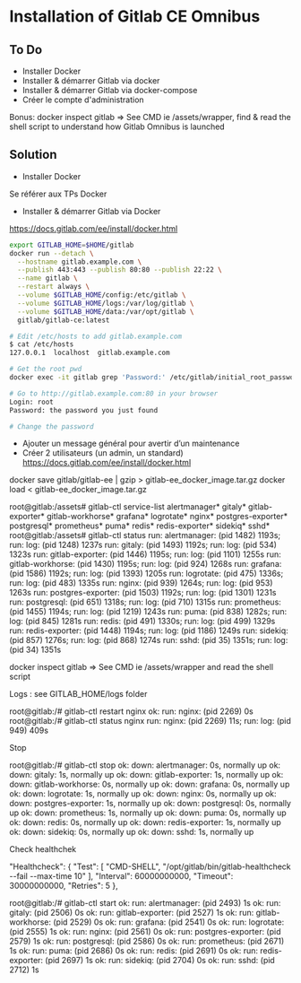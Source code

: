 # Installation of Gitlab CE Omnibus

## To Do

- Installer Docker
- Installer & démarrer Gitlab via docker
- Installer & démarrer Gitlab via docker-compose
- Créer le compte d'administration

Bonus: docker inspect gitlab => See CMD ie /assets/wrapper, find & read the shell script to understand how Gitlab Omnibus is launched

## Solution

- Installer Docker 

Se référer aux TPs Docker

- Installer & démarrer Gitlab via Docker

https://docs.gitlab.com/ee/install/docker.html

```bash
export GITLAB_HOME=$HOME/gitlab
docker run --detach \
  --hostname gitlab.example.com \
  --publish 443:443 --publish 80:80 --publish 22:22 \
  --name gitlab \
  --restart always \
  --volume $GITLAB_HOME/config:/etc/gitlab \
  --volume $GITLAB_HOME/logs:/var/log/gitlab \
  --volume $GITLAB_HOME/data:/var/opt/gitlab \
  gitlab/gitlab-ce:latest

# Edit /etc/hosts to add gitlab.example.com
$ cat /etc/hosts
127.0.0.1  localhost  gitlab.example.com

# Get the root pwd
docker exec -it gitlab grep 'Password:' /etc/gitlab/initial_root_password

# Go to http://gitlab.example.com:80 in your browser
Login: root
Password: the password you just found

# Change the password
```




- Ajouter un message général pour avertir d’un maintenance 
- Créer 2 utilisateurs (un admin, un standard) 
https://docs.gitlab.com/ee/install/docker.html

docker save gitlab/gitlab-ee  | gzip > gitlab-ee_docker_image.tar.gz
docker load < gitlab-ee_docker_image.tar.gz

root@gitlab:/assets# gitlab-ctl service-list
alertmanager*
gitaly*
gitlab-exporter*
gitlab-workhorse*
grafana*
logrotate*
nginx*
postgres-exporter*
postgresql*
prometheus*
puma*
redis*
redis-exporter*
sidekiq*
sshd*
root@gitlab:/assets# gitlab-ctl status
run: alertmanager: (pid 1482) 1193s; run: log: (pid 1248) 1237s
run: gitaly: (pid 1493) 1192s; run: log: (pid 534) 1323s
run: gitlab-exporter: (pid 1446) 1195s; run: log: (pid 1101) 1255s
run: gitlab-workhorse: (pid 1430) 1195s; run: log: (pid 924) 1268s
run: grafana: (pid 1586) 1192s; run: log: (pid 1393) 1205s
run: logrotate: (pid 475) 1336s; run: log: (pid 483) 1335s
run: nginx: (pid 939) 1264s; run: log: (pid 953) 1263s
run: postgres-exporter: (pid 1503) 1192s; run: log: (pid 1301) 1231s
run: postgresql: (pid 651) 1318s; run: log: (pid 710) 1315s
run: prometheus: (pid 1455) 1194s; run: log: (pid 1219) 1243s
run: puma: (pid 838) 1282s; run: log: (pid 845) 1281s
run: redis: (pid 491) 1330s; run: log: (pid 499) 1329s
run: redis-exporter: (pid 1448) 1194s; run: log: (pid 1186) 1249s
run: sidekiq: (pid 857) 1276s; run: log: (pid 868) 1274s
run: sshd: (pid 35) 1351s; run: log: (pid 34) 1351s

docker inspect gitlab => See CMD ie /assets/wrapper and read the shell script

Logs : see GITLAB_HOME/logs folder

root@gitlab:/# gitlab-ctl restart nginx
ok: run: nginx: (pid 2269) 0s
root@gitlab:/# gitlab-ctl status nginx
run: nginx: (pid 2269) 11s; run: log: (pid 949) 409s

Stop 

root@gitlab:/# gitlab-ctl stop
ok: down: alertmanager: 0s, normally up
ok: down: gitaly: 1s, normally up
ok: down: gitlab-exporter: 1s, normally up
ok: down: gitlab-workhorse: 0s, normally up
ok: down: grafana: 0s, normally up
ok: down: logrotate: 1s, normally up
ok: down: nginx: 0s, normally up
ok: down: postgres-exporter: 1s, normally up
ok: down: postgresql: 0s, normally up
ok: down: prometheus: 1s, normally up
ok: down: puma: 0s, normally up
ok: down: redis: 0s, normally up
ok: down: redis-exporter: 1s, normally up
ok: down: sidekiq: 0s, normally up
ok: down: sshd: 1s, normally up

Check healthchek

"Healthcheck": {
                "Test": [
                    "CMD-SHELL",
                    "/opt/gitlab/bin/gitlab-healthcheck --fail --max-time 10"
                ],
                "Interval": 60000000000,
                "Timeout": 30000000000,
                "Retries": 5
            },


root@gitlab:/# gitlab-ctl start
ok: run: alertmanager: (pid 2493) 1s
ok: run: gitaly: (pid 2506) 0s
ok: run: gitlab-exporter: (pid 2527) 1s
ok: run: gitlab-workhorse: (pid 2529) 0s
ok: run: grafana: (pid 2541) 0s
ok: run: logrotate: (pid 2555) 1s
ok: run: nginx: (pid 2561) 0s
ok: run: postgres-exporter: (pid 2579) 1s
ok: run: postgresql: (pid 2586) 0s
ok: run: prometheus: (pid 2671) 1s
ok: run: puma: (pid 2686) 0s
ok: run: redis: (pid 2691) 0s
ok: run: redis-exporter: (pid 2697) 1s
ok: run: sidekiq: (pid 2704) 0s
ok: run: sshd: (pid 2712) 1s
